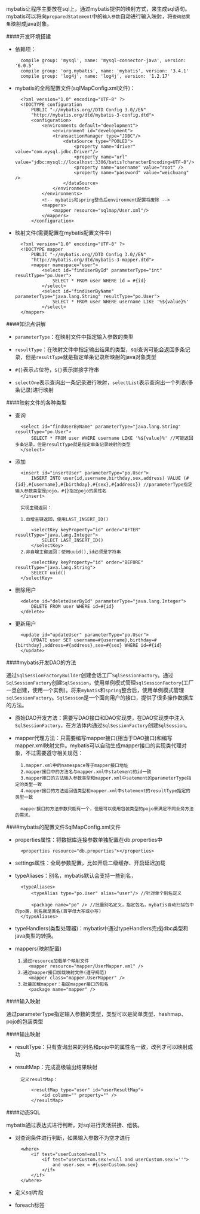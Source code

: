 mybatis让程序主要放在sql上，通过mybatis提供的映射方式，来生成sql语句。mybatis可以将向`preparedStatement`中的`输入参数`自动进行输入映射，将`查询结果集`映射成java对象。


####开发环境搭建

* 依赖项：

		compile group: 'mysql', name: 'mysql-connector-java', version: '6.0.5'
    	compile group: 'org.mybatis', name: 'mybatis', version: '3.4.1'
    	compile group: 'log4j', name: 'log4j', version: '1.2.17'

* mybatis的全局配置文件(sqlMapConfig.xml文件)：

		<?xml version="1.0" encoding="UTF-8" ?>
		<!DOCTYPE configuration
        	PUBLIC "-//mybatis.org//DTD Config 3.0//EN"
       	    "http://mybatis.org/dtd/mybatis-3-config.dtd">
			<configuration>
    			<environments default="development">
        			<environment id="development">
            		<transactionManager type="JDBC"/>
            			<dataSource type="POOLED">
                			<property name="driver" value="com.mysql.jdbc.Driver"/>
                			<property name="url" value="jdbc:mysql://localhost:3306/batis?characterEncoding=UTF-8"/>
                			<property name="username" value="root" />
                			<property name="password" value="weichuang" />
            			</dataSource>
        			</environment>
   		 		</environments>
				<!-- mybatis和spring整合后environment配置将废除 -->
				<mappers>
        			<mapper resource="sqlmap/User.xml"/>
    			</mappers>
			</configuration>

* 映射文件(需要配置在mybatis配置文件中)

		<?xml version="1.0" encoding="UTF-8" ?>
		<!DOCTYPE mapper
        	PUBLIC "-//mybatis.org//DTD Config 3.0//EN"
        	"http://mybatis.org/dtd/mybatis-3-mapper.dtd">
			<mapper namespace="user">
    			<select id="findUserById" parameterType="int" resultType="po.User">
        			SELECT * FROM user WHERE id = #{id}
    			</select>
    			<select id="findUserByName" parameterType="java.lang.String" resultType="po.User">
        			SELECT * FROM user WHERE username LIKE '%${value}%'
    			</select>
		</mapper>


####知识点讲解

* `parameterType`：在映射文件中指定输入参数的类型

* `resultType`：在映射文件中指定输出结果的类型，sql查询可能会返回多条记录，但是`resultType`就是指定单条记录所映射的java对象类型

* `#{}`表示占位符，`${}`表示拼接字符串

* `selectOne`表示查询出一条记录进行映射，`selectList`表示查询出一个列表(多条记录)进行映射

####映射文件的各种类型

* 查询

		<select id="findUserByName" parameterType="java.lang.String" resultType="po.User">
        	SELECT * FROM user WHERE username LIKE '%${value}%' //可能返回多条记录，但是resultType就是指定单条记录映射的类型
    	</select>
* 添加

		<insert id="insertUser" parameterType="po.User">
        	INSERT INTO user(id,username,birthday,sex,address) VALUE (#{id},#{username},#{birthday},#{sex},#{address}) //parameterType指定输入参数类型是pojo，#{}指定pojo的属性名
    	</insert>

		实现主键返回：

		1.自增主键返回，使用LAST_INSERT_ID()

			<selectKey keyProperty="id" order="AFTER" resultType="java.lang.Integer">
            	SELECT LAST_INSERT_ID()
        	</selectKey>
		2.非自增主键返回：使用uuid(),id必须是字符串

			<selectKey keyProperty="id" order="BEFORE" resultType="java.lang.String">
            SELECT uuid()
        </selectKey>

* 删除用户

		<delete id="deleteUserById" parameterType="java.lang.Integer">
        	DELETE FROM user WHERE id=#{id}
    	</delete>
* 更新用户

		<update id="updateUser" parameterType="po.User">
        	UPDATE user SET username=#{username},birthday=#{birthday},address=#{address},sex=#{sex} WHERE id=#{id}
    	</update>



####mybatis开发DAO的方法

通过`SqlSessionFactoryBuilder`创建会话工厂`SqlSessionFactory`。通过`SqlSessionFactory`创建`SqlSession`，使用单例模式管理`sqlSessionFactory`(工厂一旦创建，使用一个实例)。将来`mybatis`和`spring`整合后，使用单例模式管理`sqlSessionFactory`。`SqlSession`是一个面向用户的接口，提供了很多操作数据库的方法。


* 原始DAO开发方法：需要写DAO接口和DAO实现类，在DAO实现类中注入`SqlSessionFactory`，在方法体内通过`SqlSessionFactory`创建`SqlSession`。

* mapper代理方法：只需要编写mapper接口(相当于DAO接口)和编写mapper.xml映射文件。mybatis可以自动生成mapper接口的实现类代理对象，不过需要遵守相关规范：

		1.mapper.xml中的namespace等于mapper接口地址
		2.mapper接口中的方法名与mapper.xml中statement的id一致
		3.mapper接口的方法输入参数类型和mapper.xml中satement的parameterType指定的类型一致
		4.mapper接口的方法返回值类型和mapper.xml中statement的resultType指定的类型一致

		mapper接口的方法参数只能有一个，但是可以使用包装类型的pojo来满足不同业务方法的需求。


####mybatis的配置文件SqlMapConfig.xml文件

* properties属性：将数据库连接参数单独配置在db.properties中

		<properties resource="db.properties"></properties>
* settings属性：全局参数配置，比如开启二级缓存、开启延迟加载

* typeAliases：别名，mybatis默认会支持一些别名，

		<typeAliases>
			<typeAlias type="po.User" alias="user"/> //针对单个别名定义

			<package name="po" /> //批量别名定义，指定包名，mybatis自动扫描包中的po类，别名就是类名(首字母大写或小写)
		</typeAliases>
*  typeHandlers(类型处理器)：mybatis中通过typeHandlers完成jdbc类型和java类型的转换。

*  mappers(映射配置)

		1.通过resource加载单个映射文件
			<mapper resource="mapper/UserMapper.xml" />
		2.通过mapper接口加载映射文件(遵守规范)
			<mapper class="mapper.UserMapper" />
		3.批量加载mapper：指定mapper接口的包名
			<package name="mapper" />
			


####输入映射

通过parameterType指定输入参数的类型，类型可以是简单类型、hashmap、pojo的包装类型


####输出映射

* resultType：只有查询出来的列名和pojo中的属性名一致，改列才可以映射成功

* resultMap：完成高级输出结果映射

		定义resultMap：

			<resultMap type="user" id="userResultMap">
				<id column="" property="" />
			</resultMap>

####动态SQL

mybatis通过表达式进行判断，对sql进行灵活拼接、组装。

* 对查询条件进行判断，如果输入参数不为空才进行

		<where>
			<if test="userCustom!=null">
				<if test="userCustom.sex!=null and userCustom.sex!=''">
					and user.sex = #{userCustom.sex}
				</if>
			</if>
		</where>
* 定义sql片段

* foreach标签



		